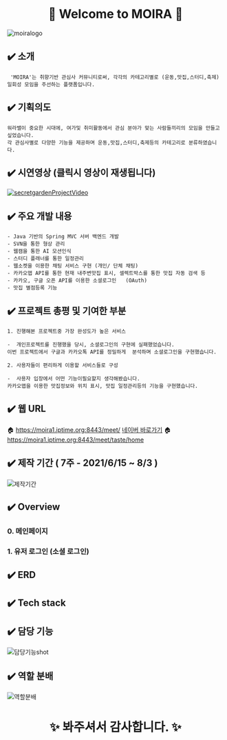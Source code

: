 # <div align="center">:hatched_chick:  Welcome to MOIRA :hatched_chick: </div>
 ![moiralogo](https://user-images.githubusercontent.com/78129881/128320108-a399c821-5969-42ae-95c6-3dd394bf519f.jpg) 

## :heavy_check_mark: 소개
     'MOIRA'는 취향기반 관심사 커뮤니티로써, 각각의 카테고리별로 (운동,맛집,스터디,축제) 일회성 모임을 주선하는 플랫폼입니다.

## :heavy_check_mark: 기획의도
    워라밸이 중요한 시대에, 여가및 취미활동에서 관심 분야가 맞는 사람들끼리의 모임을 만들고 싶었습니다. 
    각 관심사별로 다양한 기능을 제공하며 운동,맛집,스터디,축제등의 카테고리로 분류하였습니다.

## :heavy_check_mark: 시연영상  (클릭시 영상이 재생됩니다)
[![secretgardenProjectVideo](https://img.youtube.com/vi/qmONs1K2UUc/0.jpg)](https://www.youtube.com/watch?v=qmONs1K2UUc)

## :heavy_check_mark: 주요 개발 내용
    - Java 기반의 Spring MVC 서버 백엔드 개발
    - SVN을 통한 형상 관리
    - 웹캠을 통한 AI 모션인식
    - 스터디 플래너를 통한 일정관리
    - 웹소켓을 이용한 채팅 서비스 구현 (개인/ 단체 채팅)
    - 카카오맵 API를 통한 현재 내주변맛집 표시, 셀렉트박스를 통한 맛집 자동 검색 등
    - 카카오, 구글 오픈 API를 이용한 소셜로그인   (OAuth) 
    - 맛집 별점등록 기능
## :heavy_check_mark: 프로젝트 총평 및 기여한 부분
    1. 진행해본 프로젝트중 가장 완성도가 높은 서비스
 
    -  개인프로젝트를 진행했을 당시, 소셜로그인의 구현에 실패했었습니다. 
    이번 프로젝트에서 구글과 카카오톡 API를 정밀하게  분석하며 소셜로그인을 구현했습니다. 

    2. 사용자들이 편리하게 이용할 서비스들로 구성
 
    -  사용자 입장에서 어떤 기능이필요할지 생각해봤습니다. 
    카카오맵을 이용한 맛집정보와 위치 표시, 맛집 일정관리등의 기능을 구현했습니다.
## :heavy_check_mark: 웹 URL
   :house: https://moira1.iptime.org:8443/meet/
[네이버 바로가기](http://www.naver.com/)
   :house: https://moira1.iptime.org:8443/meet/taste/home 
## :heavy_check_mark: 제작 기간 ( 7주 - 2021/6/15 ~ 8/3 )
![제작기간](https://user-images.githubusercontent.com/78129881/128327027-41283cd8-407f-4499-9df5-26e053af5872.jpg)
## :heavy_check_mark: Overview
### 0. 메인페이지

### 1. 유저 로그인 (소셜 로그인)

## :heavy_check_mark: ERD

## :heavy_check_mark: Tech stack

## :heavy_check_mark: 담당 기능
![담당기능shot](https://user-images.githubusercontent.com/78129881/128327825-b828bdb7-1c3d-4bdf-9ec3-dca2b8c9e1cb.jpg)
## :heavy_check_mark: 역할 분배
![역할분배](https://user-images.githubusercontent.com/78129881/128328175-c8569457-6135-4457-8b7a-7140d831eac0.jpg)


 # <div align="center"> :sparkles: 봐주셔서 감사합니다. :sparkles: </div>

